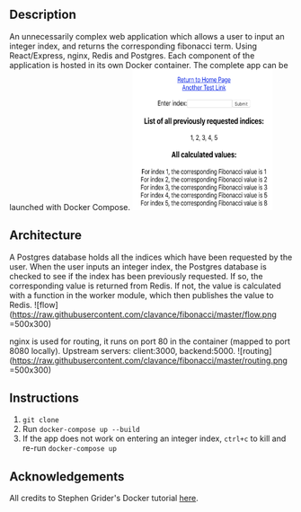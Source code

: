## Description

An unnecessarily complex web application which allows a user to input an integer index, and returns the corresponding fibonacci term. Using React/Express, nginx, Redis and Postgres. Each component of the application is hosted in its own Docker container. The complete app can be launched with Docker Compose.
<img src="https://raw.githubusercontent.com/clavance/fibonacci/master/app.png" width="250" height="250">

## Architecture
A Postgres database holds all the indices which have been requested by the user. When the user inputs an integer index, the Postgres database is checked to see if the index has been previously requested. If so, the corresponding value is returned from Redis. If not, the value is calculated with a function in the worker module, which then publishes the value to Redis.
![flow](https://raw.githubusercontent.com/clavance/fibonacci/master/flow.png =500x300)

nginx is used for routing, it runs on port 80 in the container (mapped to port 8080 locally). Upstream servers: client:3000, backend:5000.
![routing](https://raw.githubusercontent.com/clavance/fibonacci/master/routing.png =500x300)

## Instructions
1. `git clone`
2. Run `docker-compose up --build`
3. If the app does not work on entering an integer index, `ctrl+c` to kill and re-run `docker-compose up`
## Acknowledgements
All credits to Stephen Grider's Docker tutorial [here](https://www.udemy.com/course/docker-and-kubernetes-the-complete-guide/).

